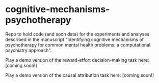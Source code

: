 # cognitive-mechanisms-psychotherapy

Repo to hold code (and soon data) for the experiments and analyses described in the manuscript "Identifying cognitive mechanisms of psychotherapy
for common mental health problems: a computational psychiatry approach".

Play a demo version of the reward-effort decision-making task here: [coming soon!]



Play a demo version of the causal attribution task here: [coming soon!]
